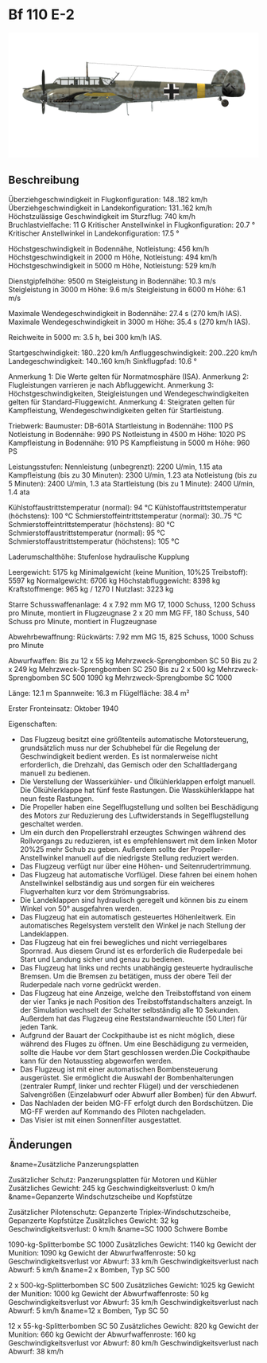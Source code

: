 # Bf 110 E-2

![bf110e2](../images/bf110e2.png)

## Beschreibung

Überziehgeschwindigkeit in Flugkonfiguration: 148..182 km/h
Überziehgeschwindigkeit in Landekonfiguration: 131..162 km/h
Höchstzulässige Geschwindigkeit im Sturzflug: 740 km/h
Bruchlastvielfache: 11 G
Kritischer Anstellwinkel in Flugkonfiguration: 20.7 °
Kritischer Anstellwinkel in Landekonfiguration: 17.5 °

Höchstgeschwindigkeit in Bodennähe, Notleistung: 456 km/h
Höchstgeschwindigkeit in 2000 m Höhe, Notleistung: 494 km/h
Höchstgeschwindigkeit in 5000 m Höhe, Notleistung: 529 km/h

Dienstgipfelhöhe: 9500 m
Steigleistung in Bodennähe: 10.3 m/s
Steigleistung in 3000 m Höhe: 9.6 m/s
Steigleistung in 6000 m Höhe: 6.1 m/s

Maximale Wendegeschwindigkeit in Bodennähe: 27.4 s (270 km/h IAS).
Maximale Wendegeschwindigkeit in 3000 m Höhe: 35.4 s (270 km/h IAS).

Reichweite in 5000 m: 3.5 h, bei 300 km/h IAS.

Startgeschwindigkeit: 180..220 km/h
Anfluggeschwindigkeit: 200..220 km/h
Landegeschwindigkeit: 140..160 km/h
Sinkflugpfad: 10.6 °

Anmerkung 1: Die Werte gelten für Normatmosphäre (ISA).
Anmerkung 2: Flugleistungen varrieren je nach Abfluggewicht.
Anmerkung 3: Höchstgeschwindigkeiten, Steigleistungen und Wendegeschwindigkeiten gelten für Standard-Fluggewicht.
Anmerkung 4: Steigraten gelten für Kampfleistung, Wendegeschwindigkeiten gelten für Startleistung.

Triebwerk:
Baumuster: DB-601A
Startleistung in Bodennähe: 1100 PS
Notleistung in Bodennähe: 990 PS
Notleistung in 4500 m Höhe: 1020 PS
Kampfleistung in Bodennähe: 910 PS
Kampfleistung in 5000 m Höhe: 960 PS

Leistungsstufen:
Nennleistung (unbegrenzt): 2200 U/min, 1.15 ata
Kampfleistung (bis zu 30 Minuten): 2300 U/min, 1.23 ata
Notleistung (bis zu 5 Minuten): 2400 U/min, 1.3 ata
Startleistung (bis zu 1 Minute): 2400 U/min, 1.4 ata

Kühlstoffaustrittstemperatur (normal): 94 °C
Kühlstoffaustrittstemperatur (höchstens): 100 °C
Schmierstoffeintrittstemperatur (normal): 30..75 °C
Schmierstoffeintrittstemperatur (höchstens): 80 °C
Schmierstoffaustrittstemperatur (normal): 95 °C
Schmierstoffaustrittstemperatur (höchstens): 105 °C

Laderumschalthöhe: Stufenlose hydraulische Kupplung 

Leergewicht: 5175 kg
Minimalgewicht (keine Munition, 10%25 Treibstoff): 5597 kg
Normalgewicht: 6706 kg
Höchstabfluggewicht: 8398 kg
Kraftstoffmenge: 965 kg / 1270 l
Nutzlast: 3223 kg

Starre Schusswaffenanlage:
4 x 7.92 mm MG 17, 1000 Schuss, 1200 Schuss pro Minute, montiert in Flugzeugnase
2 x 20 mm MG FF, 180 Schuss, 540 Schuss pro Minute, montiert in Flugzeugnase

Abwehrbewaffnung:
Rückwärts: 7.92 mm MG 15, 825 Schuss, 1000 Schuss pro Minute

Abwurfwaffen:
Bis zu 12 x 55 kg Mehrzweck-Sprengbomben SC 50
Bis zu 2 x 249 kg Mehrzweck-Sprengbomben SC 250
Bis zu 2 x 500 kg Mehrzweck-Sprengbomben SC 500
1090 kg Mehrzweck-Sprengbombe SC 1000

Länge: 12.1 m
Spannweite: 16.3 m
Flügelfläche: 38.4 m²

Erster Fronteinsatz: Oktober 1940

Eigenschaften:
- Das Flugzeug besitzt eine größtenteils automatische Motorsteuerung, grundsätzlich muss nur der Schubhebel für die Regelung der Geschwindigkeit bedient werden. Es ist normalerweise nicht erforderlich, die Drehzahl, das Gemisch oder den Schaltladergang manuell zu bedienen.
- Die Verstellung der Wasserkühler- und Ölkühlerklappen erfolgt manuell. Die Ölkühlerklappe hat fünf feste Rastungen. Die Wasskühlerklappe hat neun feste Rastungen.
- Die Propeller haben eine Segelflugstellung und sollten bei Beschädigung des Motors zur Reduzierung des Luftwiderstands in Segelflugstellung geschaltet werden.
- Um ein durch den Propellerstrahl erzeugtes Schwingen während des Rollvorgangs zu reduzieren, ist es empfehlenswert mit dem linken Motor 20%25 mehr Schub zu geben. Außerdem sollte der Propeller-Anstellwinkel manuell auf die niedrigste Stellung reduziert werden.
- Das Flugzeug verfügt nur über eine Höhen- und Seitenrudertrimmung.
- Das Flugzeug hat automatische Vorflügel. Diese fahren bei einem hohen Anstellwinkel selbständig aus und sorgen für ein weicheres Flugverhalten kurz vor dem Strömungsabriss.
- Die Landeklappen sind hydraulisch geregelt und können bis zu einem Winkel von 50° ausgefahren werden.
- Das Flugzeug hat ein automatisch gesteuertes Höhenleitwerk. Ein automatisches Regelsystem verstellt den Winkel je nach Stellung der Landeklappen.
- Das Flugzeug hat ein frei bewegliches und nicht verriegelbares Spornrad. Aus diesem Grund ist es erforderlich die Ruderpedale bei Start und Landung sicher und genau zu bedienen.
- Das Flugzeug hat links und rechts unabhängig gesteuerte hydraulische Bremsen. Um die Bremsen zu betätigen, muss der obere Teil der Ruderpedale nach vorne gedrückt werden.
- Das Flugzeug hat eine Anzeige, welche den Treibstoffstand von einem der vier Tanks je nach Position des Treibstoffstandschalters anzeigt. In der Simulation wechselt der Schalter selbständig alle 10 Sekunden. Außerdem hat das Flugzeug eine Reststandwarnleuchte (50 Liter) für jeden Tank.
- Aufgrund der Bauart der Cockpithaube ist es nicht möglich, diese während des Fluges zu öffnen. Um eine Beschädigung zu vermeiden, sollte die Haube vor dem Start geschlossen werden.Die Cockpithaube kann für den Notausstieg abgeworfen werden.
- Das Flugzeug ist mit einer automatischen Bombensteuerung ausgerüstet. Sie ermöglicht die Auswahl der Bombenhalterungen (zentraler Rumpf, linker und rechter Flügel) und der verschiedenen Salvengrößen (Einzelabwurf oder Abwurf aller Bomben) für den Abwurf.
- Das Nachladen der beiden MG-FF erfolgt durch den Bordschützen. Die MG-FF werden auf Kommando des Piloten nachgeladen.
- Das Visier ist mit einen Sonnenfilter ausgestattet.

## Änderungen
﻿
&name=Zusätzliche Panzerungsplatten

Zusätzlicher Schutz: Panzerungsplatten für Motoren und Kühler
Zusätzliches Gewicht: 245 kg
Geschwindigkeitsverlust: 0 km/h﻿
&name=Gepanzerte Windschutzscheibe und Kopfstütze

Zusätzlicher Pilotenschutz: Gepanzerte Triplex-Windschutzscheibe, Gepanzerte Kopfstütze
Zusätzliches Gewicht: 32 kg
Geschwindigkeitsverlust: 0 km/h﻿
&name=SC 1000 Schwere Bombe

1090-kg-Splitterbombe SC 1000
Zusätzliches Gewicht: 1140 kg
Gewicht der Munition: 1090 kg
Gewicht der Abwurfwaffenroste: 50 kg
Geschwindigkeitsverlust vor Abwurf: 33 km/h
Geschwindigkeitsverlust nach Abwurf: 5 km/h﻿
&name=2 x Bomben, Typ SC 500

2 x 500-kg-Splitterbomben SC 500
Zusätzliches Gewicht: 1025 kg
Gewicht der Munition: 1000 kg
Gewicht der Abwurfwaffenroste: 50 kg
Geschwindigkeitsverlust vor Abwurf: 35 km/h
Geschwindigkeitsverlust nach Abwurf: 5 km/h﻿
&name=12 x Bomben, Typ SC 50

12 x 55-kg-Splitterbomben SC 50
Zusätzliches Gewicht: 820 kg
Gewicht der Munition: 660 kg
Gewicht der Abwurfwaffenroste: 160 kg
Geschwindigkeitsverlust vor Abwurf: 80 km/h
Geschwindigkeitsverlust nach Abwurf: 38 km/h